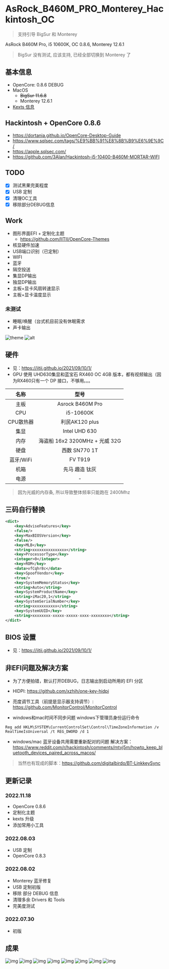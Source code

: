 # AsRock_B460M_PRO_Monterey_Hackintosh_OC

> 支持引导 BigSur 和 Monterey  

AsRock B460M Pro, i5 10600K, OC 0.8.6, Monterey 12.6.1

> BigSur 没有测试, 应该支持, 已经全部切换到 Monterey 了  

## 基本信息

* OpenCore: 0.8.6 DEBUG
* MacOS
  * ~~BigSur 11.6.8~~
  * Monterey 12.6.1
* [Kexts 信息](./kexts/version.md)

## Hackintosh + OpenCore 0.8.6

* https://dortania.github.io/OpenCore-Desktop-Guide
* https://www.sqlsec.com/tags/%E9%BB%91%E8%8B%B9%E6%9E%9C/
* https://apple.sqlsec.com/
* https://github.com/3Alan/Hackintosh-i5-10400-B460M-MORTAR-WIFI

## TODO
- [x] 测试黑果完美程度
- [x] USB 定制
- [x] 清理OC工具
- [x] 移除部分DEBUG信息

## Work

* 图形界面EFI + 定制化主题
  * https://github.com/IITII/OpenCore-Themes
* 核显硬件加速
* USB端口识别（已定制）
* WIFI
* 蓝牙
* 隔空投送
* 集显DP输出
* 独显DP输出
* 主板+显卡风扇转速显示
* 主板+显卡温度显示

### 未测试
* 睡眠/唤醒（台式机目前没有休眠需求
* 声卡输出

![theme](https://github.com/IITII/OpenCore-Themes/blob/main/docs/pre_bigsur.png?raw=true)
![alt](./images/usb_t1.png)

## 硬件

* 见：https://iitii.github.io/2021/09/10/1/
* GPU 使用 UHD630集显和蓝宝石 RX460 OC 4GB 版本，都有视频输出（因为RX460只有一个 DP 接口，不够用。。。

|   名称    |        型号         |
| :-------: | :-----------------: |
|   主板    |  Asrock B460M Pro   | 
|    CPU    |      i5-10600K      | 
| CPU散热器 |   利民AK120 plus    | 
|   集显    |    Intel UHD 630    | 
|   内存    | 海盗船 16x2 3200MHz + 光威 32G | 
|   硬盘    |   西数 SN770 1T   | 
| 蓝牙/WiFi |       FV T919       | 
|   机箱    |   先马 趣造 钛灰    | 
|   电源    |          -          | 

> 因为光威的内存条, 所以导致整体频率只能跑在 2400Mhz  

## 三码自行替换

```xml
<dict>
	<key>AdviseFeatures</key>
	<false/>
	<key>MaxBIOSVersion</key>
	<false/>
	<key>MLB</key>
	<string>xxxxxxxxxxxxxxx</string>
	<key>ProcessorType</key>
	<integer>0</integer>
	<key>ROM</key>
	<data>vfCqhr8c</data>
	<key>SpoofVendor</key>
	<true/>
	<key>SystemMemoryStatus</key>
	<string>Auto</string>
	<key>SystemProductName</key>
	<string>iMac20,1</string>
	<key>SystemSerialNumber</key>
	<string>xxxxxxxxxxx</string>
	<key>SystemUUID</key>
	<string>xxxxxxxx-xxxxx-xxxxx-xxxx-xxxxxxxx</string>
</dict>
```


## BIOS 设置
* 见：https://iitii.github.io/2021/09/10/1/

## 非EFI问题及解决方案

* 为了方便拍错，默认打开DEBUG，日志输出到启动所用的 EFI 分区

* HIDPI: https://github.com/xzhih/one-key-hidpi
* 亮度调节工具（前提是显示器支持调节）: https://github.com/MonitorControl/MonitorControl

* windows和mac时间不同步问题 windows下管理员身份运行命令
```pwsh
Reg add HKLM\SYSTEM\CurrentControlSet\Control\TimeZoneInformation /v RealTimeIsUniversal /t REG_DWORD /d 1
```
* windows/mac 蓝牙设备共用需要重新配对的问题 解决方案：https://www.reddit.com/r/hackintosh/comments/mtvj5m/howto_keep_bluetooth_devices_paired_across_macos/

> 当然也有现成的脚本：https://github.com/digitalbirdo/BT-LinkkeySync  

## 更新记录
### 2022.11.18
* OpenCore 0.8.6
* 定制化主题
* kexts 升级
* 添加常用小工具
### 2022.08.03
* USB 定制
* OpenCore 0.8.3
### 2022.08.02
* Monterey 蓝牙修复
* USB 定制初版
* 移除 部分 DEBUG 信息
* 清理多余 Drivers 和 Tools
* 完美度测试
### 2022.07.30
* 初版

## 成果

![img](images/bigsur.png)
![img](images/monterey.jpg)
![img](images/geekbench_sc.jpg)
![img](images/gadget.png)
![img](images/geekbench_compute.png)
![img](images/geekbench_info.png)
![img](images/used.png)
![img](images/usb_t1.png)

